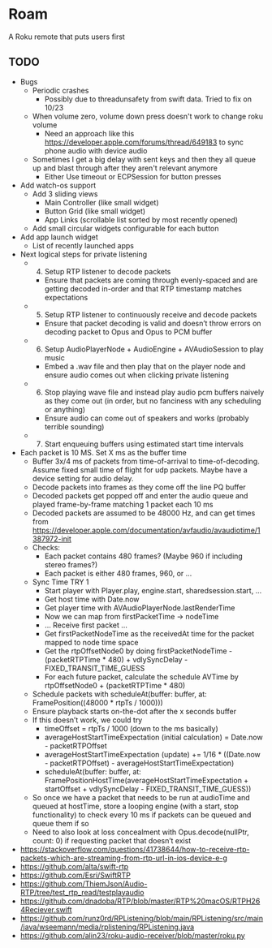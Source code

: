 # Roam

A Roku remote that puts users first

## TODO

- Bugs
    - Periodic crashes
        - Possibly due to threadunsafety from swift data. Tried to fix on 10/23
    - When volume zero, volume down press doesn't work to change roku volume
        - Need an approach like this https://developer.apple.com/forums/thread/649183 to sync phone audio with device audio
    - Sometimes I get a big delay with sent keys and then they all queue up and blast through after they aren't relevant anymore
        - Either Use timeout or ECPSession for button presses
- Add watch-os support
    - Add 3 sliding views
        - Main Controller (like small widget)
        - Button Grid (like small widget)
        - App Links (scrollable list sorted by most recently opened)
    - Add small circular widgets configurable for each button
- Add app launch widget
    - List of recently launched apps
- Next logical steps for private listening
    - 4. Setup  RTP listener to decode packets
        - Ensure that packets are coming through evenly-spaced and are getting decoded in-order and that RTP timestamp matches expectations
    - 5. Setup RTP listener to continuously receive and decode packets
        - Ensure that packet decoding is valid and doesn’t throw errors on decoding packet to Opus and Opus to PCM buffer
    - 6. Setup AudioPlayerNode + AudioEngine + AVAudioSession to play music
        - Embed a .wav file and then play that on the player node and ensure audio comes out when clicking private listening 
    - 6. Stop playing wave file and instead play audio pcm buffers naively as they come out (in order, but no fanciness with any scheduling or anything)
        - Ensure audio can come out of speakers and works (probably terrible sounding)
    - 7. Start enqueuing buffers using estimated start time intervals
- Each packet is 10 MS. Set X ms as the buffer time
    - Buffer 3x/4 ms of packets from time-of-arrival to time-of-decoding. Assume fixed small time of flight for udp packets. Maybe have a device setting for audio delay.
    - Decode packets into frames as they come off the line PQ buffer
    - Decoded packets get popped off and enter the audio queue and played frame-by-frame matching 1 packet each 10  ms
    - Decoded packets are assumed to be 48000 Hz, and can get times from https://developer.apple.com/documentation/avfaudio/avaudiotime/1387972-init 
    - Checks:
        - Each packet contains 480 frames? (Maybe 960 if including stereo frames?)
        - Each packet is either 480 frames, 960, or …
    - Sync Time TRY 1
        - Start player with Player.play, engine.start, sharedsession.start, …
        - Get host time with Date.now
        - Get player time with AVAudioPlayerNode.lastRenderTime
        - Now we can map from firstPacketTime -> nodeTime
        - … Receive first packet …
        - Get firstPacketNodeTime as the receivedAt time for the packet mapped to node time space
        - Get the rtpOffsetNode0 by doing firstPacketNodeTime - (packetRTPTime * 480) + vdlySyncDelay - FIXED_TRANSIT_TIME_GUESS
        - For each future packet, calculate the schedule AVTime by rtpOffsetNode0  + (packetRTPTime * 480)
    - Schedule packets with scheduleAt(buffer: buffer, at: FramePosition((48000 * rtpTs / 1000)))
    - Ensure playback starts on-the-dot after the x seconds buffer
    - If this doesn’t work, we could try 
        - timeOffset = rtpTs / 1000 (down to the ms basically)
        - averageHostStartTimeExpectation (initial calculation) = Date.now - packetRTPOffset
        - averageHostStartTimeExpectation (update) += 1/16 * ((Date.now - packetRTPOffset) - averageHostStartTimeExpectation)
        - scheduleAt(buffer: buffer, at: FramePositionHostTime(averageHostStartTimeExpectation + startOffset + vdlySyncDelay - FIXED_TRANSIT_TIME_GUESS))
    - So once we have a packet that needs to be run at audioTime and queued at hostTime, store a looping engine (with a start, stop functionality) to check every 10 ms if packets can be queued and queue them if so
    - Need to also look at loss concealment with Opus.decode(nullPtr, count: 0) if requesting packet that doesn’t exist
- https://stackoverflow.com/questions/41738644/how-to-receive-rtp-packets-which-are-streaming-from-rtp-url-in-ios-device-e-g
- https://github.com/alta/swift-rtp
- https://github.com/Esri/SwiftRTP
- https://github.com/ThiemJson/Audio-RTP/tree/test_rtp_read/testplayaudio
- https://github.com/dnadoba/RTP/blob/master/RTP%20macOS/RTPH264Reciever.swift
- https://github.com/runz0rd/RPListening/blob/main/RPListening/src/main/java/wseemann/media/rplistening/RPListening.java
- https://github.com/alin23/roku-audio-receiver/blob/master/roku.py


